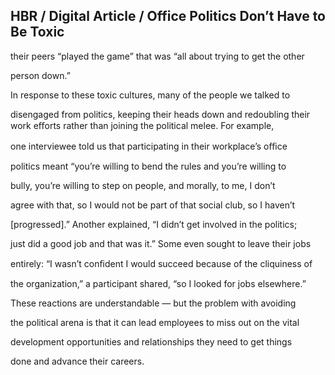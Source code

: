 ## HBR / Digital Article / Office Politics Don’t Have to Be Toxic

their peers “played the game” that was “all about trying to get the other

person down.”

In response to these toxic cultures, many of the people we talked to

disengaged from politics, keeping their heads down and redoubling their work eﬀorts rather than joining the political melee. For example,

one interviewee told us that participating in their workplace’s oﬃce

politics meant “you’re willing to bend the rules and you’re willing to

bully, you’re willing to step on people, and morally, to me, I don’t

agree with that, so I would not be part of that social club, so I haven’t

[progressed].” Another explained, “I didn’t get involved in the politics;

just did a good job and that was it.” Some even sought to leave their jobs

entirely: “I wasn’t conﬁdent I would succeed because of the cliquiness of

the organization,” a participant shared, “so I looked for jobs elsewhere.”

These reactions are understandable — but the problem with avoiding

the political arena is that it can lead employees to miss out on the vital

development opportunities and relationships they need to get things

done and advance their careers.